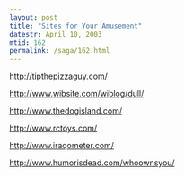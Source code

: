 ```yaml
---
layout: post
title: "Sites for Your Amusement"
datestr: April 10, 2003
mtid: 162
permalink: /saga/162.html
---
```


<a href="http://tipthepizzaguy.com/">http://tipthepizzaguy.com/</a>

<a href="http://www.wibsite.com/wiblog/dull/">http://www.wibsite.com/wiblog/dull/</a>

<a href="http://www.thedogisland.com/">http://www.thedogisland.com/</a>

<a href="http://www.rctoys.com/">http://www.rctoys.com/</a>

<a href="http://www.iraqometer.com/">http://www.iraqometer.com/</a>

<a href="http://www.humorisdead.com/whoownsyou/">http://www.humorisdead.com/whoownsyou/</a>

